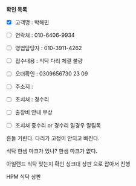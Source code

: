 **확인 목록**
- [x] 고객명 : 박해민
- [ ] 연락처 : 010-6406-9934
- [ ] 영업담당자 : 010-3911-4262
- [ ] 접수내용 : 식탁 다리 체결 불량
- [ ] 오더확인 : 0309656730 23 09
- [ ] 주소지 : 
- [ ] 조치처 : 경수리
- [ ] 출장비 안내 무상
- [ ] 조치처 중수리 or 경수리 일경우 알림톡


흔들 거린다.
다리가 고정이 안되고 빠진다.


식탁
한샘 마크가 있나?
한샘 마크가 없다.


아일랜드 식탁 맞는지 확인
싱크대 상판 으로 잡아서 진행


HPM 식탁 상판


